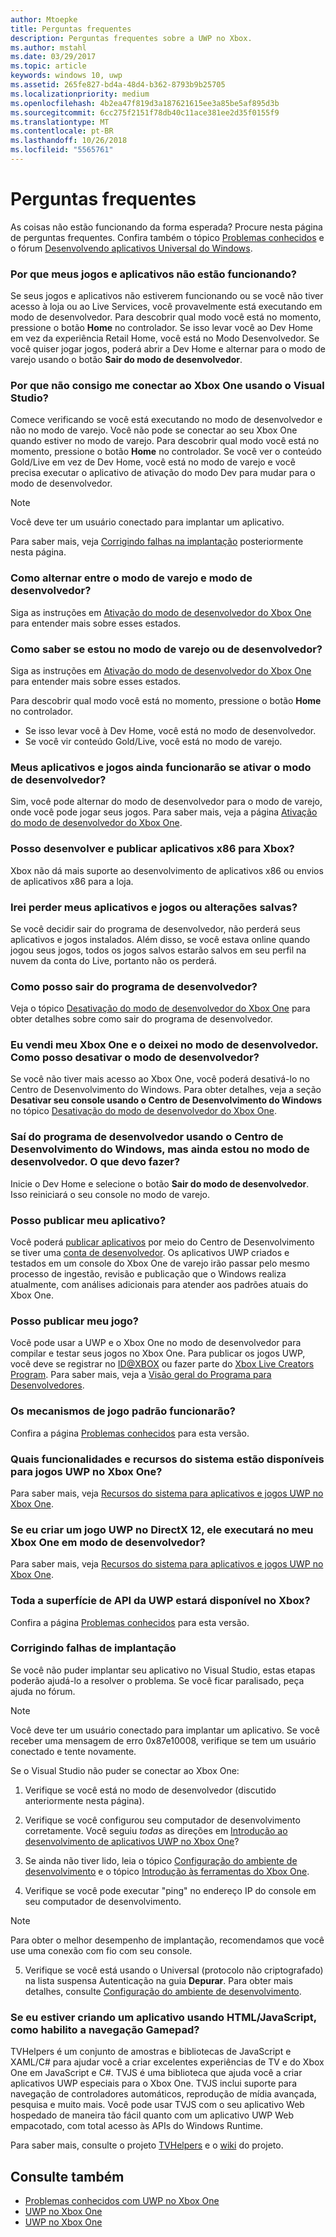 ```yaml
---
author: Mtoepke
title: Perguntas frequentes
description: Perguntas frequentes sobre a UWP no Xbox.
ms.author: mstahl
ms.date: 03/29/2017
ms.topic: article
keywords: windows 10, uwp
ms.assetid: 265fe827-bd4a-48d4-b362-8793b9b25705
ms.localizationpriority: medium
ms.openlocfilehash: 4b2ea47f819d3a187621615ee3a85be5af895d3b
ms.sourcegitcommit: 6cc275f2151f78db40c11ace381ee2d35f0155f9
ms.translationtype: MT
ms.contentlocale: pt-BR
ms.lasthandoff: 10/26/2018
ms.locfileid: "5565761"
---
```

# <a name="frequently-asked-questions"></a>Perguntas frequentes

As coisas não estão funcionando da forma esperada? Procure nesta página de perguntas frequentes. Confira também o tópico [Problemas conhecidos](known-issues.md) e o fórum [Desenvolvendo aplicativos Universal do Windows](https://go.microsoft.com/fwlink/?linkid=839446). 

### <a name="why-arent-my-games-and-apps-working"></a>Por que meus jogos e aplicativos não estão funcionando?

Se seus jogos e aplicativos não estiverem funcionando ou se você não tiver acesso à loja ou ao Live Services, você provavelmente está executando em modo de desenvolvedor. Para descobrir qual modo você está no momento, pressione o botão **Home** no controlador. Se isso levar você ao Dev Home em vez da experiência Retail Home, você está no Modo Desenvolvedor. Se você quiser jogar jogos, poderá abrir a Dev Home e alternar para o modo de varejo usando o botão **Sair do modo de desenvolvedor**.

### <a name="why-cant-i-connect-to-my-xbox-one-using-visual-studio"></a>Por que não consigo me conectar ao Xbox One usando o Visual Studio?

Comece verificando se você está executando no modo de desenvolvedor e não no modo de varejo. Você não pode se conectar ao seu Xbox One quando estiver no modo de varejo. Para descobrir qual modo você está no momento, pressione o botão **Home** no controlador. Se você ver o conteúdo Gold/Live em vez de Dev Home, você está no modo de varejo e você precisa executar o aplicativo de ativação do modo Dev para mudar para o modo de desenvolvedor.

> [!NOTE]
> Você deve ter um usuário conectado para implantar um aplicativo.

Para saber mais, veja [Corrigindo falhas na implantação](#fixing-deployment-failures) posteriormente nesta página.

### <a name="how-do-i-switch-between-retail-mode-and-developer-mode"></a>Como alternar entre o modo de varejo e modo de desenvolvedor?

Siga as instruções em [Ativação do modo de desenvolvedor do Xbox One](devkit-activation.md) para entender mais sobre esses estados.

### <a name="how-do-i-know-if-i-am-in-retail-mode-or-developer-mode"></a>Como saber se estou no modo de varejo ou de desenvolvedor?

Siga as instruções em [Ativação do modo de desenvolvedor do Xbox One](devkit-activation.md) para entender mais sobre esses estados. 

Para descobrir qual modo você está no momento, pressione o botão **Home** no controlador. 
- Se isso levar você à Dev Home, você está no modo de desenvolvedor.
- Se você vir conteúdo Gold/Live, você está no modo de varejo.

### <a name="will-my-games-and-apps-still-work-if-i-activate-developer-mode"></a>Meus aplicativos e jogos ainda funcionarão se ativar o modo de desenvolvedor?

Sim, você pode alternar do modo de desenvolvedor para o modo de varejo, onde você pode jogar seus jogos. Para saber mais, veja a página [Ativação do modo de desenvolvedor do Xbox One](devkit-activation.md). 

### <a name="can-i-develop-and-publish-x86-apps-for-xbox"></a>Posso desenvolver e publicar aplicativos x86 para Xbox?
Xbox não dá mais suporte ao desenvolvimento de aplicativos x86 ou envios de aplicativos x86 para a loja. 

### <a name="will-i-lose-my-games-and-apps-or-saved-changes"></a>Irei perder meus aplicativos e jogos ou alterações salvas?

Se você decidir sair do programa de desenvolvedor, não perderá seus aplicativos e jogos instalados. Além disso, se você estava online quando jogou seus jogos, todos os jogos salvos estarão salvos em seu perfil na nuvem da conta do Live, portanto não os perderá.

### <a name="how-do-i-leave-the-developer-program"></a>Como posso sair do programa de desenvolvedor?

Veja o tópico [Desativação do modo de desenvolvedor do Xbox One](devkit-deactivation.md) para obter detalhes sobre como sair do programa de desenvolvedor.

### <a name="i-sold-my-xbox-one-and-left-it-in-developer-mode-how-do-i-deactivate-developer-mode"></a>Eu vendi meu Xbox One e o deixei no modo de desenvolvedor. Como posso desativar o modo de desenvolvedor?

Se você não tiver mais acesso ao Xbox One, você poderá desativá-lo no Centro de Desenvolvimento do Windows. Para obter detalhes, veja a seção **Desativar seu console usando o Centro de Desenvolvimento do Windows** no tópico [Desativação do modo de desenvolvedor do Xbox One](devkit-deactivation.md#deactivate-your-console-using-windows-dev-center). 

### <a name="i-left-the-developer-program-using-windows-dev-center-but-im-in-still-developer-mode-what-do-i-do"></a>Saí do programa de desenvolvedor usando o Centro de Desenvolvimento do Windows, mas ainda estou no modo de desenvolvedor. O que devo fazer?

Inicie o Dev Home e selecione o botão **Sair do modo de desenvolvedor**. Isso reiniciará o seu console no modo de varejo. 

### <a name="can-i-publish-my-app"></a>Posso publicar meu aplicativo?

Você poderá [publicar aplicativos](../publish/index.md) por meio do Centro de Desenvolvimento se tiver uma [conta de desenvolvedor](https://developer.microsoft.com/store/register). Os aplicativos UWP criados e testados em um console do Xbox One de varejo irão passar pelo mesmo processo de ingestão, revisão e publicação que o Windows realiza atualmente, com análises adicionais para atender aos padrões atuais do Xbox One.

### <a name="can-i-publish-my-game"></a>Posso publicar meu jogo?

Você pode usar a UWP e o Xbox One no modo de desenvolvedor para compilar e testar seus jogos no Xbox One. Para publicar os jogos UWP, você deve se registrar no [ID@XBOX](http://www.xbox.com/Developers/id) ou fazer parte do [Xbox Live Creators Program](https://developer.microsoft.com/games/xbox/xboxlive/creator). Para saber mais, veja a [Visão geral do Programa para Desenvolvedores](https://developer.microsoft.com/games/xbox/docs/xboxlive/get-started/developer-program-overview.html).

### <a name="will-the-standard-game-engines-work"></a>Os mecanismos de jogo padrão funcionarão?

Confira a página [Problemas conhecidos](known-issues.md) para esta versão.

### <a name="what-capabilities-and-system-resources-are-available-to-uwp-games-on-xbox-one"></a>Quais funcionalidades e recursos do sistema estão disponíveis para jogos UWP no Xbox One? 

Para saber mais, veja [Recursos do sistema para aplicativos e jogos UWP no Xbox One](system-resource-allocation.md).

### <a name="if-i-create-a-directx-12-uwp-game-will-it-run-on-my-xbox-one-in-developer-mode"></a>Se eu criar um jogo UWP no DirectX 12, ele executará no meu Xbox One em modo de desenvolvedor?

Para saber mais, veja [Recursos do sistema para aplicativos e jogos UWP no Xbox One](system-resource-allocation.md).

### <a name="will-the-entire-uwp-api-surface-be-available-on-xbox"></a>Toda a superfície de API da UWP estará disponível no Xbox?

Confira a página [Problemas conhecidos](known-issues.md) para esta versão.

### <a name="fixing-deployment-failures"></a>Corrigindo falhas de implantação

Se você não puder implantar seu aplicativo no Visual Studio, estas etapas poderão ajudá-lo a resolver o problema. Se você ficar paralisado, peça ajuda no fórum.

> [!NOTE]
> Você deve ter um usuário conectado para implantar um aplicativo. Se você receber uma mensagem de erro 0x87e10008, verifique se tem um usuário conectado e tente novamente.

Se o Visual Studio não puder se conectar ao Xbox One:

1. Verifique se você está no modo de desenvolvedor (discutido anteriormente nesta página).
2. Verifique se você configurou seu computador de desenvolvimento corretamente. Você seguiu *todas* as direções em [Introdução ao desenvolvimento de aplicativos UWP no Xbox One](getting-started.md)? 

3. Se ainda não tiver lido, leia o tópico [Configuração do ambiente de desenvolvimento](development-environment-setup.md) e o tópico [Introdução às ferramentas do Xbox One](introduction-to-xbox-tools.md).

4. Verifique se você pode executar "ping" no endereço IP do console em seu computador de desenvolvimento.
  > [!NOTE]
  > Para obter o melhor desempenho de implantação, recomendamos que você use uma conexão com fio com seu console.

5. Verifique se você está usando o Universal (protocolo não criptografado) na lista suspensa Autenticação na guia **Depurar**. Para obter mais detalhes, consulte [Configuração do ambiente de desenvolvimento](development-environment-setup.md).


### <a name="if-im-building-an-app-using-htmljavascript-how-do-i-enable-gamepad-navigation"></a>Se eu estiver criando um aplicativo usando HTML/JavaScript, como habilito a navegação Gamepad?

TVHelpers é um conjunto de amostras e bibliotecas de JavaScript e XAML/C# para ajudar você a criar excelentes experiências de TV e do Xbox One em JavaScript e C#. TVJS é uma biblioteca que ajuda você a criar aplicativos UWP especiais para o Xbox One. TVJS inclui suporte para navegação de controladores automáticos, reprodução de mídia avançada, pesquisa e muito mais. Você pode usar TVJS com o seu aplicativo Web hospedado de maneira tão fácil quanto com um aplicativo UWP Web empacotado, com total acesso às APIs do Windows Runtime.

Para saber mais, consulte o projeto [TVHelpers](https://github.com/Microsoft/TVHelpers) e o [wiki](https://github.com/Microsoft/TVHelpers/wiki) do projeto.

## <a name="see-also"></a>Consulte também
- [Problemas conhecidos com UWP no Xbox One](known-issues.md)
- [UWP no Xbox One](index.md)
- [UWP no Xbox One](index.md)
